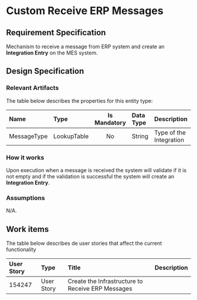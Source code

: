 # Custom Receive ERP Messages

## Requirement Specification
Mechanism to receive a message from ERP system and create an **Integration Entry** on the MES system.

## Design Specification

### Relevant Artifacts
The table below describes the properties for this entity type:

Name          | Type        | Is Mandatory | Data Type      | Description 
:------------ | :---------- | :----------: | :------------- | :-----------------------
MessageType   | LookupTable |      No      |     String     |  Type of the Integration         

### How it works
Upon execution when a message is received the system will validate if it is not empty and if the validation is successful the system will create an **Integration Entry**.

### Assumptions
N/A.

## Work items

The table below describes de user stories that affect the current functionality

User Story | Type       | Title                                             | Description
:--------- | :--------- | :------------------------------------------------ | :----------
154247     | User Story | Create the Infrastructure to Receive ERP Messages |